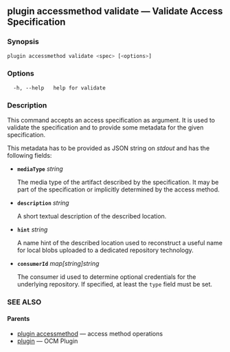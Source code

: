 ## plugin accessmethod validate &mdash; Validate Access Specification

### Synopsis

```bash
plugin accessmethod validate <spec> [<options>]
```

### Options

```text
  -h, --help   help for validate
```

### Description

This command accepts an access specification as argument. It is used to
validate the specification and to provide some metadata for the given
specification.

This metadata has to be provided as JSON string on *stdout* and has the
following fields:

- **<code>mediaType</code>** *string*

  The media type of the artifact described by the specification. It may be part
  of the specification or implicitly determined by the access method.

- **<code>description</code>** *string*

  A short textual description of the described location.

- **<code>hint</code>** *string*

  A name hint of the described location used to reconstruct a useful
  name for local blobs uploaded to a dedicated repository technology.

- **<code>consumerId</code>** *map[string]string*

  The consumer id used to determine optional credentials for the
  underlying repository. If specified, at least the <code>type</code> field must be set.

### SEE ALSO

#### Parents

* [plugin accessmethod](plugin_accessmethod.md)	 &mdash; access method operations
* [plugin](plugin.md)	 &mdash; OCM Plugin

